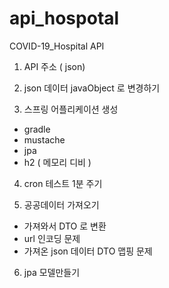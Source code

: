 # api_hospotal
 COVID-19_Hospital API

1. API 주소 ( json)

2. json 데이터 javaObject 로 변경하기

3. 스프링 어플리케이션 생성
- gradle
- mustache
- jpa
- h2 ( 메모리 디비 )

4. cron 테스트 1분 주기

5. 공공데이터 가져오기
- 가져와서 DTO 로 변환
- url 인코딩 문제
- 가져온 json 데이터 DTO 맵핑 문제

6. jpa 모델만들기
